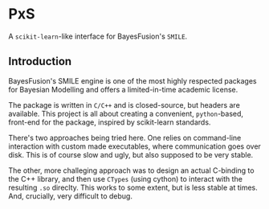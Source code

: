 # PxS
A `scikit-learn`-like interface for BayesFusion's `SMILE`.

## Introduction
BayesFusion's SMILE engine is one of the most highly respected packages for
Bayesian Modelling and offers a limited-in-time academic license. 

The package is written in `C/C++` and is closed-source, but headers are available.
This project is all about creating a convenient, `python`-based, front-end for the 
package, inspired by scikit-learn standards.

There's two approaches being tried here. One relies on command-line interaction
with custom made executables, where communication goes over disk. This is of
course slow and ugly, but also supposed to be very stable.

The other, more challeging approach was to design an actual C-binding to the
C++ library, and then use `CTypes` (using cython) to interact with the resulting `.so` direclty.
This works to some extent, but is less stable at times. And, crucially, very
difficult to debug.
